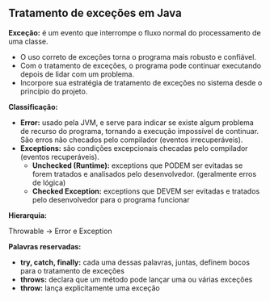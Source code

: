 ## Tratamento de exceções em Java

**Exceção:** é um evento que interrompe o fluxo normal do processamento de uma classe.

- O uso correto de exceções torna o programa mais robusto e confiável.
- Com o tratamento de exceções, o programa pode continuar executando depois de lidar com um problema.
- Incorpore sua estratégia de tratamento de exceções no sistema desde o princípio do projeto.

**Classificação:**

- **Error:** usado pela JVM, e serve para indicar se existe algum problema de recurso do programa, tornando a execução impossível de continuar. São erros não checados pelo compilador (eventos irrecuperáveis).
- **Exceptions:** são condições excepcionais checadas pelo compilador (eventos recuperáveis).
    - **Unchecked (Runtime):** exceptions que PODEM ser evitadas se forem tratados e analisados pelo desenvolvedor. (geralmente erros de lógica)
    - **Checked Exception:** exceptions que DEVEM ser evitadas e tratados pelo desenvolvedor para o programa funcionar

**Hierarquia:**

Throwable → Error e Exception

**Palavras reservadas:**

- **try, catch, finally:** cada uma dessas palavras, juntas, definem bocos para o tratamento de exceções
- **throws:** declara que um método pode lançar uma ou várias exceções
- **throw:** lança explicitamente uma exceção